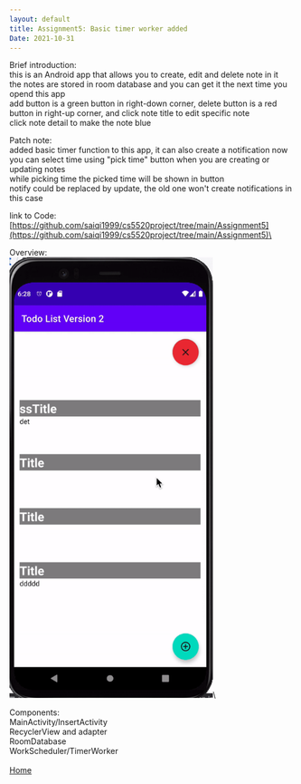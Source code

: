 ```yaml
---
layout: default
title: Assignment5: Basic timer worker added
Date: 2021-10-31
---
```

Brief introduction: \
this is an Android app that allows you to create, edit and delete note in it\
the notes are stored in room database and you can get it the next time you opend this app\
add button is a green button in right-down corner, delete button is a red button in right-up corner, and click note title to edit specific note\
click note detail to make the note blue

Patch note: \
added basic timer function to this app, it can also create a notification now\
you can select time using "pick time" button when you are creating or updating notes\
while picking time the picked time will be shown in button\
notify could be replaced by update, the old one won't create notifications in this case

link to Code: \
[https://github.com/saiqi1999/cs5520project/tree/main/Assignment5](https://github.com/saiqi1999/cs5520project/tree/main/Assignment5)\

Overview:\
<img src = "https://raw.githubusercontent.com/saiqi1999/cs5520project/gh-pages/images/HW5/helpGif.gif" width="360"/>\

Components:\
MainActivity/InsertActivity\
RecyclerView and adapter\
RoomDatabase\
WorkScheduler/TimerWorker\
\
[Home](https://saiqi1999.github.io/cs5520project/)
